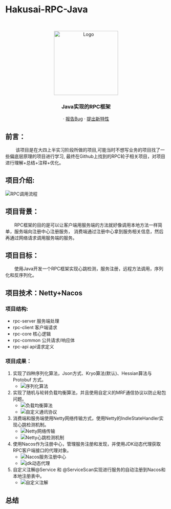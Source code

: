 # Hakusai-RPC-Java

<!-- PROJECT SHIELDS -->

<!-- PROJECT LOGO -->
<br />

<p align="center">
    <a href="https://github.com/hakusai22/hakusai-RPC-Java">
    <img src="https://fastly.jsdelivr.net/gh/hakusai22/image/qq.jpg" alt="Logo" width="200" height="200">
    </a>
    <h3 align="center">Java实现的RPC框架</h3>
  <p align="center">
    ·
    <a href="https://github.com/hakusai22/hakusai-RPC-Java/issues">报告Bug</a>
    ·
    <a href="https://github.com/hakusai22/hakusai-RPC-Java/issues">提出新特性</a>
  </p>

## 前言：<br>

&emsp;&emsp; 该项目是在大四上半实习阶段所做的项目,可能当时不想写业务的项目找了一些偏底层原理的项目进行学习, 
最终在Github上找到的RPC轮子相关项目，对项目进行理解+总结+注释+优化。

## 项目介绍:

![RPC调用流程](images/img_8.png)

## 项目背景：

&emsp;&emsp;RPC框架的目的是可以让客户端用服务端的方法就好像调用本地方法一样简单，服务端向注册中心注册服务，
消费端通过注册中心拿到服务相关信息，然后再通过网络请求调用服务端的服务。

## 项目目标：

&emsp;&emsp;使用Java开发一个RPC框架实现心跳检测，服务注册，远程方法调用，序列化和反序列化。

## 项目技术：Netty+Nacos

### 项目结构:

- rpc-server 服务端处理
- rpc-client 客户端请求
- rpc-core 核心逻辑
- rpc-common 公共请求/响应体
- rpc-api api请求定义

### 项目成果：

1. 实现了四种序列化算法，Json方式、Kryo算法(默认)、Hessian算法与 Protobuf 方式。
    - ![序列化算法](images/img.png)
2. 实现了随机与轮转负载均衡算法，并且使用自定义的MRF通信协议以防止粘包问题。
    - ![负载均衡算法](images/img_1.png)
    - ![自定义通讯协议](images/img_2.png)
3. 消费端和服务端使用Netty网络传输方式，使用Netty的IndleStateHandler实现心跳检测机制。
    - ![Netty网络传输](images/img_3.png)
    - ![Netty心跳检测机制](images/img_6.png)
4. 使用Nacos作为注册中心，管理服务注册和发现，并使用JDK动态代理获取RPC客户端接口的代理对象。
    - ![Nacos服务注册中心](images/img_4.png)
    - ![jdk动态代理](images/img_7.png)
5. 自定义注解@Service 和 @ServiceScan实现进行服务的自动注册到Nacos和本地注册表中。
    - ![自定义注解](images/img_5.png)

## 总结
